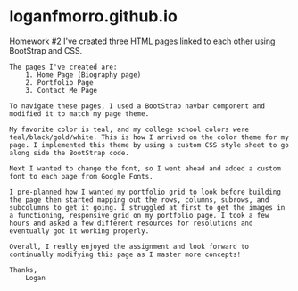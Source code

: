 # loganfmorro.github.io

Homework #2
    I've created three HTML pages linked to each other using BootStrap and CSS.

    The pages I've created are:
        1. Home Page (Biography page)
        2. Portfolio Page
        3. Contact Me Page

    To navigate these pages, I used a BootStrap navbar component and modified it to match my page theme.

    My favorite color is teal, and my college school colors were teal/black/gold/white. This is how I arrived on the color theme for my page. I implemented this theme by using a custom CSS style sheet to go along side the BootStrap code.

    Next I wanted to change the font, so I went ahead and added a custom font to each page from Google Fonts.

    I pre-planned how I wanted my portfolio grid to look before building the page then started mapping out the rows, columns, subrows, and subcolumns to get it going. I struggled at first to get the images in a functioning, responsive grid on my portfolio page. I took a few hours and asked a few different resources for resolutions and eventually got it working properly. 

    Overall, I really enjoyed the assignment and look forward to continually modifying this page as I master more concepts!

    Thanks,
        Logan
